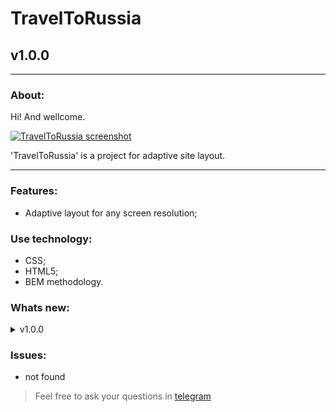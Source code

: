 # TravelToRussia
## v1.0.0
---
  
### About:

Hi! And wellcome. 

[![TravelToRussia screenshot](https://downloader.disk.yandex.ru/preview/8d3ef80710e09e382e49f26f4221d99bd2b83f564113bea4ef54fb333026a0c6/5e7c72b1/h84swfsiewAG7GXMkTujMU5bsd4ezHVSmJkD6SJ9ECF1z_FcblWa5uqOQJS2WT5HWhviRCB5K8OyEO7ebPBisw==?uid=0&filename=2020-03-26+16-15-37+%D0%9F%D1%83%D1%82%D0%B5%D1%88%D0%B5%D1%81%D1%82%D0%B2%D0%B8%D1%8F+%D0%BF%D0%BE+%D0%A0%D0%BE%D1%81%D1%81%D0%B8%D0%B8+-+Google+Chrome.jpg&disposition=inline&hash=&limit=0&content_type=image%2Fjpeg&tknv=v2&owner_uid=113710371&size=2048x2048 "github.io/travel-to-russia")](https://somedew.github.io/travel-to-russia/)

'TravelToRussia' is a project for adaptive site layout.

---

### Features:

- Adaptive layout for any screen resolution;

### Use technology:

- CSS;
- HTML5;
- BEM methodology.

### Whats new:

<details>
    <summary>v1.0.0</summary>
    <li>Relise vertion</li>
</details>

### Issues:

- not found

> Feel free to ask your questions in [telegram](http://t.me/dewandrew)
